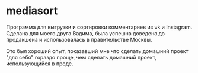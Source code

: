 # mediasort

Программа для выгрузки и сортировки комментариев из vk и Instagram.
Сделана для моего друга Вадима, была успешна доведена до продакшена и использовалась в правительстве Москвы.

Это был хороший опыт, показавший мне что сделать домашний проект "для себя" гораздо проще, чем сделать домашний проект, использующийся в проде.
